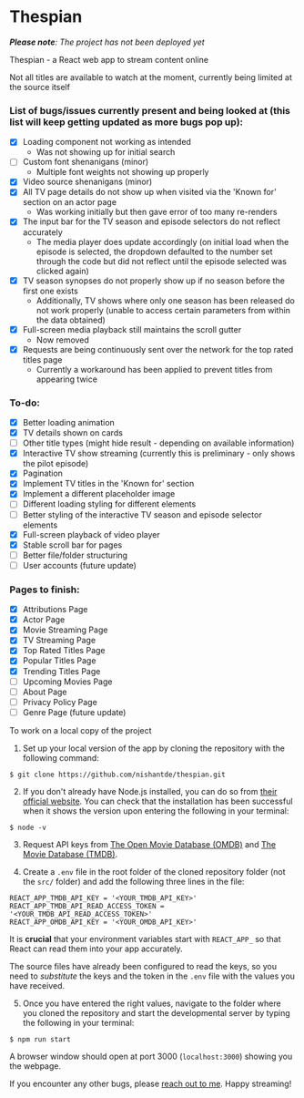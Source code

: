 
# Thespian

***Please note**: The project has not been deployed yet*

Thespian - a React web app to stream content online

Not all titles are available to watch at the moment, currently being limited at the source itself

### List of bugs/issues currently present and being looked at (this list will keep getting updated as more bugs pop up):
- [x] Loading component not working as intended
    - Was not showing up for initial search
- [ ] Custom font shenanigans (minor)
    - Multiple font weights not showing up properly
- [x] Video source shenanigans (minor)
- [x] All TV page details do not show up when visited via the 'Known for' section on an actor page
    - Was working initially but then gave error of too many re-renders
- [x] The input bar for the TV season and episode selectors do not reflect accurately
    - The media player does update accordingly (on initial load when the episode is selected, the dropdown defaulted to the number set through the code but did not reflect until the episode selected was clicked again)
- [x] TV season synopses do not properly show up if no season before the first one exists
    - Additionally, TV shows where only one season has been released do not work properly (unable to access certain parameters from within the data obtained)
- [x] Full-screen media playback still maintains the scroll gutter
    - Now removed
- [x] Requests are being continuously sent over the network for the top rated titles page
    - Currently a workaround has been applied to prevent titles from appearing twice

### To-do:
- [x] Better loading animation
- [x] TV details shown on cards
- [ ] Other title types (might hide result - depending on available information)
- [x] Interactive TV show streaming (currently this is preliminary - only shows the pilot episode)
- [x] Pagination
- [x] Implement TV titles in the 'Known for' section
- [x] Implement a different placeholder image
- [ ] Different loading styling for different elements
- [ ] Better styling of the interactive TV season and episode selector elements
- [x] Full-screen playback of video player
- [x] Stable scroll bar for pages
- [ ] Better file/folder structuring
- [ ] User accounts (future update)

### Pages to finish:
- [x] Attributions Page
- [x] Actor Page
- [x] Movie Streaming Page
- [x] TV Streaming Page
- [x] Top Rated Titles Page
- [x] Popular Titles Page
- [x] Trending Titles Page
- [ ] Upcoming Movies Page
- [ ] About Page
- [ ] Privacy Policy Page
- [ ] Genre Page (future update)

To work on a local copy of the project 

1. Set up your local version of the app by cloning the repository with the following command:

```
$ git clone https://github.com/nishantde/thespian.git
```

2. If you don't already have Node.js installed, you can do so from [their official website](https://nodejs.org/en/learn/getting-started/how-to-install-nodejs). You can check that the installation has been successful when it shows the version upon entering the following in your terminal:

```
$ node -v
```

3. Request API keys from [The Open Movie Database (OMDB)](https://www.omdbapi.com/) and [The Movie Database (TMDB)](https://www.themoviedb.org/).

4. Create a ```.env``` file in the root folder of the cloned repository folder (not the ```src/``` folder) and add the following three lines in the file:

```
REACT_APP_TMDB_API_KEY = '<YOUR_TMDB_API_KEY>'
REACT_APP_TMDB_API_READ_ACCESS_TOKEN = '<YOUR_TMDB_API_READ_ACCESS_TOKEN>'
REACT_APP_OMDB_API_KEY = '<YOUR_OMDB_API_KEY>'
```

It is **crucial** that your environment variables start with ```REACT_APP_``` so that React can read them into your app accurately.

The source files have already been configured to read the keys, so you need to *substitute* the keys and the token in the ```.env``` file with the values you have received.

5. Once you have entered the right values, navigate to the folder where you cloned the repository and start the developmental server by typing the following in your terminal:

```
$ npm run start
```

A browser window should open at port 3000 (```localhost:3000```) showing you the webpage.

If you encounter any other bugs, please [reach out to me](https://nishant.work/contact-me). Happy streaming!